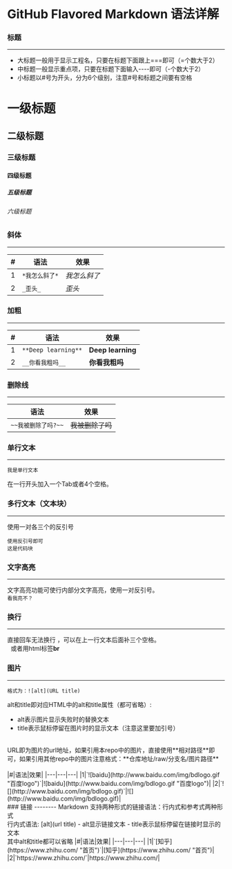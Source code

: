 GitHub Flavored Markdown 语法详解
================================
### 标题
-------
- 大标题一般用于显示工程名，只要在标题下面跟上===即可（=个数大于2）<br>
- 中标题一般显示重点项，只要在标题下面输入----即可（-个数大于2）<br>
- 小标题以#号为开头，分为6个级别，注意#号和标题之间要有空格<br> 
# 一级标题
## 二级标题
### 三级标题
#### 四级标题
##### 五级标题
###### 六级标题

### 斜体
-------
|#|语法|效果|
|----|---|-------|
|1|`*我怎么斜了*`|*我怎么斜了*|
|2|`_歪头_`|_歪头_|
### 加粗
-------
|#|语法|效果|
|---|---|---|
|1|`**Deep learning**`|**Deep learning**|
|2|`__你看我粗吗__`|__你看我粗吗__|
### 删除线
----------
|语法|效果|
|---|---|
|`~~我被删除了吗?~~`|~~我被删除了吗~~|
### 单行文本
-----------
	我是单行文本
在一行开头加入一个Tab或者4个空格。   
### 多行文本（文本块）
-------------
使用一对各三个的反引号<br>
```
使用反引号即可
这是代码块
```
### 文字高亮
------------
文字高亮功能可使行内部分文字高亮，使用一对反引号。<br>
`看我亮不？`
### 换行
-------
直接回车无法换行 ，可以在上一行文本后面补三个空格。<br>   
或者用html标签**br**
### 图片
--------
	格式为：![alt](URL title)
alt和title即对应HTML中的alt和title属性（都可省略）:<br>
- alt表示图片显示失败时的替换文本<br>
- title表示鼠标停留在图片时的显示文本（注意这里要加引号）
<br>
URL即为图片的url地址，如果引用本repo中的图片，直接使用**相对路径**即可，如果引用其他repo中的图片注意格式：**仓库地址/raw/分支名/图片路径** <br>
<br>
|#|语法|效果|
|---|---|---|
|1|`![baidu](http://www.baidu.com/img/bdlogo.gif "百度logo")`|![baidu](http://www.baidu.com/img/bdlogo.gif "百度logo")|
|2|`![](http://www.baidu.com/img/bdlogo.gif)`|![](http://www.baidu.com/img/bdlogo.gif)|
<br>
### 链接
--------
Markdown 支持两种形式的链接语法：行内式和参考式两种形式<br>
行内式语法:
	[alt](url title)
    - alt显示链接文本
    - title表示鼠标停留在链接时显示的文本
<br>
其中alt和title都可以省略
|#|语法|效果|
|---|---|---|
|1|`[知乎](https://www.zhihu.com/ "首页")`|[知乎](https://www.zhihu.com/ "首页")|
|2|`https://www.zhihu.com/`|https://www.zhihu.com/|

